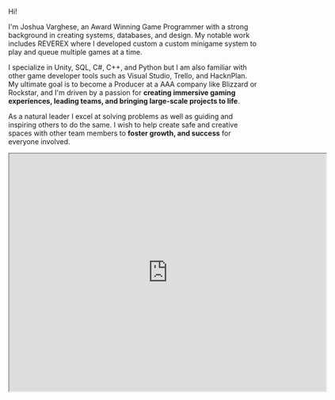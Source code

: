Hi!

I'm Joshua Varghese, an Award Winning Game Programmer with a strong background in creating systems, databases, and design. My notable work includes REVEREX where I developed custom a custom minigame system to play and queue multiple games at a time. 

I specialize in Unity, SQL, C#, C++, and Python but I am also familiar with other game developer tools such as Visual Studio, Trello, and HacknPlan. My ultimate goal is to become a Producer at a AAA company like Blizzard or Rockstar, and I'm driven by a passion for **creating immersive gaming experiences, leading teams, and bringing large-scale projects to life**.

As a natural leader I excel at solving problems as well as guiding and inspiring others to do the same. I wish to help create safe and creative spaces with other team members to **foster growth, and success** for everyone involved.

<iframe src="https://drive.google.com/file/d/1WcVKQT8aKDfWlshSWoPTYPOEWGHdse6W/preview" width="640" height="480" allow="autoplay"></iframe>

